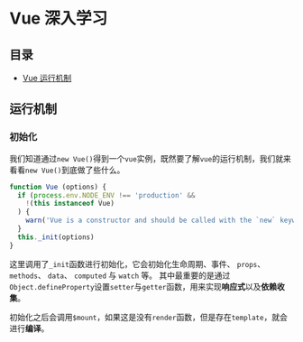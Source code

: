 # Vue 深入学习

## 目录
- [Vue 运行机制](#运行机制)

## 运行机制 ##
### 初始化
我们知道通过`new Vue()`得到一个`vue`实例，既然要了解`vue`的运行机制，我们就来看看`new Vue()`到底做了些什么。
```javascript
function Vue (options) {
  if (process.env.NODE_ENV !== 'production' &&
    !(this instanceof Vue)
  ) {
    warn('Vue is a constructor and should be called with the `new` keyword')
  }
  this._init(options)
}
```

这里调用了`_init`函数进行初始化，它会初始化生命周期、事件、 `props`、 `methods`、 `data`、 `computed` 与 `watch` 等。
其中最重要的是通过`Object.defineProperty`设置`setter`与`getter`函数，用来实现**响应式**以及**依赖收集**。

初始化之后会调用`$mount`，如果这是没有`render`函数，但是存在`template`，就会进行**编译**。


